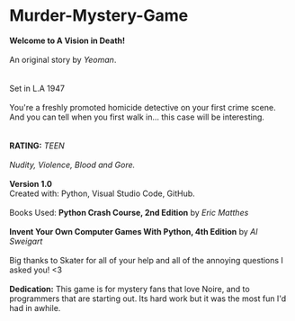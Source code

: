# Murder-Mystery-Game
**Welcome to A Vision in Death!**\
\
An original story by *Yeoman*.\
\
\
Set in L.A 1947\
\
You're a freshly promoted homicide detective on your first crime scene.\
And you can tell when you first walk in... this case will be interesting.\
\
\
**RATING:** *TEEN*\
\
*Nudity, Violence, Blood and Gore.*\
\
**Version 1.0**
\
Created with: Python, Visual Studio Code, GitHub.\
\
Books Used: **Python Crash Course, 2nd Edition** by *Eric Matthes*\
\
**Invent Your Own Computer Games With Python, 4th Edition** by *Al Sweigart*\
\
Big thanks to Skater for all of your help and all of the annoying questions I asked you! <3\
\
**Dedication:** This game is for mystery fans that love Noire, and to programmers that are starting out. Its hard work but it was the most fun I'd had in awhile.